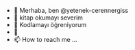 - 👋 Merhaba, ben @yetenek-cerennergiss
- 👀 kitap okumayı severim
- 🌱 Kodlamayı öģreniyorum
- 💞️ 
- 📫 How to reach me ...

<!---
yetenek-cerennergiss/yetenek-cerennergiss is a ✨ special ✨ repository because its `README.md` (this file) appears on your GitHub profile.
You can click the Preview link to take a look at your changes.
--->
